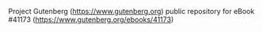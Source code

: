 Project Gutenberg (https://www.gutenberg.org) public repository for eBook #41173 (https://www.gutenberg.org/ebooks/41173)
